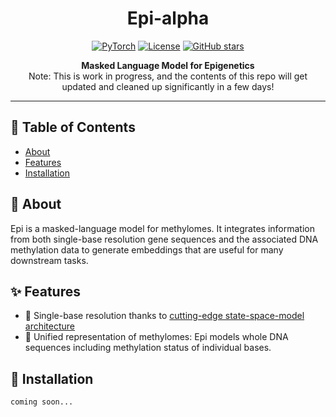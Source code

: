 
<div align="center">
  
  # Epi-alpha
  [![PyTorch](https://img.shields.io/badge/PyTorch-%23EE4C2C.svg?style=for-the-badge&logo=PyTorch&logoColor=white)](https://pytorch.org/)
  [![License](https://img.shields.io/badge/license-MIT-blue.svg?style=for-the-badge)](https://opensource.org/licenses/MIT)
  [![GitHub stars](https://img.shields.io/github/stars/andregraubner/epi.svg?style=for-the-badge&logo=github&logoColor=white)](https://github.com/andregraubner/epi/stargazers)

  <p align="center">
    <strong>Masked Language Model for Epigenetics</strong>
    <br>
    Note: This is work in progress, and the contents of this repo will get updated and cleaned up significantly in a few days!
  </p>
</div>

---

## 📖 Table of Contents

- [About](#about)
- [Features](#features)
- [Installation](#installation)

## 🧬 About

Epi is a masked-language model for methylomes. It integrates information from both single-base resolution gene sequences and the associated DNA methylation data to generate embeddings that are useful for many downstream tasks.

## ✨ Features

- 🔬 Single-base resolution thanks to [cutting-edge state-space-model architecture](https://arxiv.org/abs/2405.21060)
- 🧪 Unified representation of methylomes: Epi models whole DNA sequences including methylation status of individual bases.

## 🚀 Installation

```bash
coming soon...
